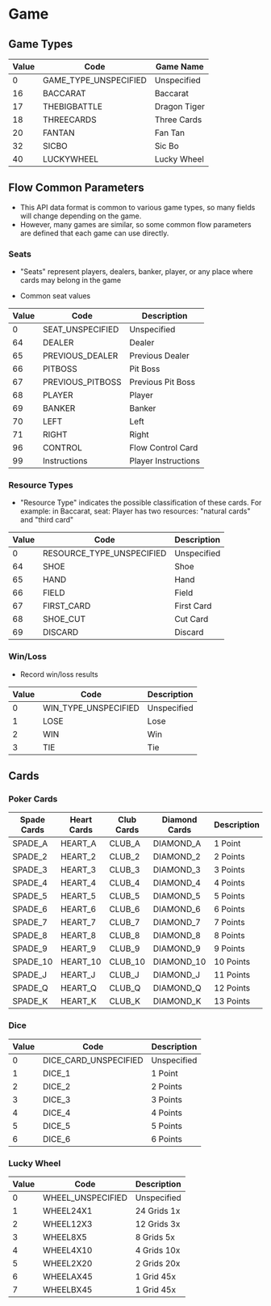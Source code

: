 <!-- markdownlint-disable MD033 -->
# Game

## Game Types

| Value | Code | Game Name |
|-------|------|-----------|
| 0 | GAME_TYPE_UNSPECIFIED | Unspecified |
| 16 | BACCARAT | Baccarat |
| 17 | THEBIGBATTLE | Dragon Tiger |
| 18 | THREECARDS | Three Cards |
| 20 | FANTAN | Fan Tan |
| 32 | SICBO | Sic Bo |
| 40 | LUCKYWHEEL | Lucky Wheel |

## Flow Common Parameters

* This API data format is common to various game types, so many fields will change depending on the game.
* However, many games are similar, so some common flow parameters are defined that each game can use directly.

### Seats

* "Seats" represent players, dealers, banker, player, or any place where cards may belong in the game

* Common seat values

| Value | Code | Description |
|-------|------|-------------|
| 0 | SEAT_UNSPECIFIED | Unspecified |
| 64 | DEALER | Dealer |
| 65 | PREVIOUS_DEALER | Previous Dealer |
| 66 | PITBOSS | Pit Boss |
| 67 | PREVIOUS_PITBOSS | Previous Pit Boss |
| 68 | PLAYER | Player |
| 69 | BANKER | Banker |
| 70 | LEFT | Left |
| 71 | RIGHT | Right |
| 96 | CONTROL | Flow Control Card |
| 99 | Instructions | Player Instructions |

### Resource Types

* "Resource Type" indicates the possible classification of these cards. For example: in Baccarat, seat: Player has two resources: "natural cards" and "third card"

| Value | Code | Description |
|-------|------|-------------|
| 0 | RESOURCE_TYPE_UNSPECIFIED | Unspecified |
| 64 | SHOE | Shoe |
| 65 | HAND | Hand |
| 66 | FIELD | Field |
| 67 | FIRST_CARD | First Card |
| 68 | SHOE_CUT | Cut Card |
| 69 | DISCARD | Discard |

### Win/Loss

* Record win/loss results

| Value | Code | Description |
|-------|------|-------------|
| 0 | WIN_TYPE_UNSPECIFIED | Unspecified |
| 1 | LOSE | Lose |
| 2 | WIN | Win |
| 3 | TIE | Tie |

## Cards

### Poker Cards

| Spade Cards | Heart Cards | Club Cards | Diamond Cards | Description |
|-------------|-------------|------------|---------------|-------------|
| SPADE_A | HEART_A | CLUB_A | DIAMOND_A | 1 Point |
| SPADE_2 | HEART_2 | CLUB_2 | DIAMOND_2 | 2 Points |
| SPADE_3 | HEART_3 | CLUB_3 | DIAMOND_3 | 3 Points |
| SPADE_4 | HEART_4 | CLUB_4 | DIAMOND_4 | 4 Points |
| SPADE_5 | HEART_5 | CLUB_5 | DIAMOND_5 | 5 Points |
| SPADE_6 | HEART_6 | CLUB_6 | DIAMOND_6 | 6 Points |
| SPADE_7 | HEART_7 | CLUB_7 | DIAMOND_7 | 7 Points |
| SPADE_8 | HEART_8 | CLUB_8 | DIAMOND_8 | 8 Points |
| SPADE_9 | HEART_9 | CLUB_9 | DIAMOND_9 | 9 Points |
| SPADE_10 | HEART_10 | CLUB_10 | DIAMOND_10 | 10 Points |
| SPADE_J | HEART_J | CLUB_J | DIAMOND_J | 11 Points |
| SPADE_Q | HEART_Q | CLUB_Q | DIAMOND_Q | 12 Points |
| SPADE_K | HEART_K | CLUB_K | DIAMOND_K | 13 Points |

### Dice

| Value | Code | Description |
|-------|------|-------------|
| 0 | DICE_CARD_UNSPECIFIED | Unspecified |
| 1 | DICE_1 | 1 Point |
| 2 | DICE_2 | 2 Points |
| 3 | DICE_3 | 3 Points |
| 4 | DICE_4 | 4 Points |
| 5 | DICE_5 | 5 Points |
| 6 | DICE_6 | 6 Points |

### Lucky Wheel

| Value | Code | Description |
|-------|------|-------------|
| 0 | WHEEL_UNSPECIFIED | Unspecified |
| 1 | WHEEL24X1 | 24 Grids 1x |
| 2 | WHEEL12X3 | 12 Grids 3x |
| 3 | WHEEL8X5 | 8 Grids 5x |
| 4 | WHEEL4X10 | 4 Grids 10x |
| 5 | WHEEL2X20 | 2 Grids 20x |
| 6 | WHEELAX45 | 1 Grid 45x |
| 7 | WHEELBX45 | 1 Grid 45x | 